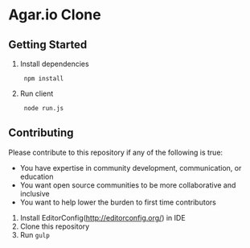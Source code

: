 Agar.io Clone
=============

## Getting Started
1. Install dependencies

        npm install

2. Run client

        node run.js

## Contributing
Please contribute to this repository if any of the following is true:
- You have expertise in community development, communication, or education
- You want open source communities to be more collaborative and inclusive
- You want to help lower the burden to first time contributors

1. Install EditorConfig(http://editorconfig.org/) in IDE
2. Clone this repository
3. Run `gulp`
